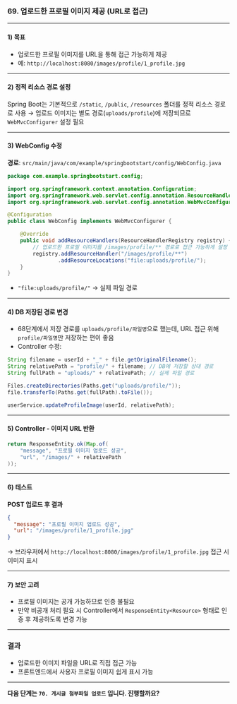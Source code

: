 ### 69. 업로드한 프로필 이미지 제공 (URL로 접근)

---

#### 1) **목표**

* 업로드한 프로필 이미지를 URL을 통해 접근 가능하게 제공
* 예: `http://localhost:8080/images/profile/1_profile.jpg`

---

#### 2) **정적 리소스 경로 설정**

Spring Boot는 기본적으로 `/static`, `/public`, `/resources` 폴더를 정적 리소스 경로로 사용
→ 업로드 이미지는 별도 경로(`uploads/profile`)에 저장되므로 `WebMvcConfigurer` 설정 필요

---

#### 3) **WebConfig 수정**

**경로**: `src/main/java/com/example/springbootstart/config/WebConfig.java`

```java
package com.example.springbootstart.config;

import org.springframework.context.annotation.Configuration;
import org.springframework.web.servlet.config.annotation.ResourceHandlerRegistry;
import org.springframework.web.servlet.config.annotation.WebMvcConfigurer;

@Configuration
public class WebConfig implements WebMvcConfigurer {

    @Override
    public void addResourceHandlers(ResourceHandlerRegistry registry) {
        // 업로드한 프로필 이미지를 /images/profile/** 경로로 접근 가능하게 설정
        registry.addResourceHandler("/images/profile/**")
                .addResourceLocations("file:uploads/profile/");
    }
}
```

* `"file:uploads/profile/"` → 실제 파일 경로

---

#### 4) **DB 저장된 경로 변경**

* 68단계에서 저장 경로를 `uploads/profile/파일명`으로 했는데, URL 접근 위해 `profile/파일명`만 저장하는 편이 좋음
* Controller 수정:

```java
String filename = userId + "_" + file.getOriginalFilename();
String relativePath = "profile/" + filename; // DB에 저장할 상대 경로
String fullPath = "uploads/" + relativePath; // 실제 파일 경로

Files.createDirectories(Paths.get("uploads/profile/"));
file.transferTo(Paths.get(fullPath).toFile());

userService.updateProfileImage(userId, relativePath);
```

---

#### 5) **Controller - 이미지 URL 반환**

```java
return ResponseEntity.ok(Map.of(
    "message", "프로필 이미지 업로드 성공",
    "url", "/images/" + relativePath
));
```

---

#### 6) **테스트**

**POST 업로드 후 결과**

```json
{
  "message": "프로필 이미지 업로드 성공",
  "url": "/images/profile/1_profile.jpg"
}
```

→ 브라우저에서 `http://localhost:8080/images/profile/1_profile.jpg` 접근 시 이미지 표시

---

#### 7) **보안 고려**

* 프로필 이미지는 공개 가능하므로 인증 불필요
* 만약 비공개 처리 필요 시 Controller에서 `ResponseEntity<Resource>` 형태로 인증 후 제공하도록 변경 가능

---

### 결과

* 업로드한 이미지 파일을 URL로 직접 접근 가능
* 프론트엔드에서 사용자 프로필 이미지 쉽게 표시 가능

---

**다음 단계는 `70. 게시글 첨부파일 업로드` 입니다. 진행할까요?**
